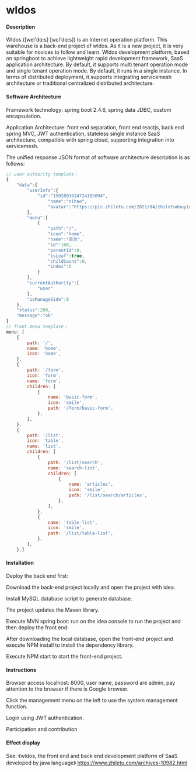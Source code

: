 # wldos

#### Description
Wldos ([wel'dɑ:s] [wɛl'dɑ:s]) is an Internet operation platform. This warehouse is a back-end project of wldos. As it is a new project, it is very suitable for novices to follow and learn.
Wldos development platform, based on springboot to achieve lightweight rapid development framework, SaaS application architecture. By default, it supports multi tenant operation mode and single tenant operation mode. By default, it runs in a single instance. In terms of distributed deployment, it supports integrating servicemesh architecture or traditional centralized distributed architecture.

#### Software Architecture
Framework technology: spring boot 2.4.6, spring data JDBC, custom encapsulation.

Application Architecture: front end separation, front end reactjs, back end spring MVC, JWT authentication, stateless single instance SaaS architecture, compatible with spring cloud, supporting integration into servicemesh.

The unified response JSON format of software architecture description is as follows:

```js
// user authority template：
{
    "data":{
        "userInfo":{
            "id":"1502803624724185094",
                "name":"nihao",
                "avatar":"https://pic.zhiletu.com/2021/04/zhiletudouyin-e1618196547818-150x150.png"
        },
        "menu":[
            {
                "path":"/",
                "icon":"home",
                "name":"首页",
                "id":100,
                "parentId":0,
                "isLeaf":true,
                "childCount":0,
                "index":0
            }
        ],
        "currentAuthority":[
            "user"
        ],
        "isManageSide":0
    },
    "status":200,
    "message":"ok"
}
// front menu template：
menu: [
    {
        path: '/',
        name: 'home',
        icon: 'home',
    },
    {
        path: '/form',
        icon: 'form',
        name: 'form',
        children: [
            {
                name: 'basic-form',
                icon: 'smile',
                path: '/form/basic-form',
            },
        ],
    },
    {
        path: '/list',
        icon: 'table',
        name: 'list',
        children: [
            {
                path: '/list/search',
                name: 'search-list',
                children: [
                    {
                        name: 'articles',
                        icon: 'smile',
                        path: '/list/search/articles',
                    },
                ],
            },
            {
                name: 'table-list',
                icon: 'smile',
                path: '/list/table-list',
            },
        ],
    },]
```

#### Installation

Deploy the back end first:

Download the back-end project locally and open the project with idea.

Install MySQL database script to generate database.

The project updates the Maven library.

Execute MVN spring boot: run on the idea console to run the project and then deploy the front end:

After downloading the local database, open the front-end project and execute NPM install to install the dependency library.

Execute NPM start to start the front-end project.

#### Instructions

Browser access localhost: 8000, user name, password are admin, pay attention to the browser if there is Google browser.

Click the management menu on the left to use the system management function.

Login using JWT authentication.

Participation and contribution

#### Effect display

See: 《wldos, the front end and back end development platform of SaaS developed by java language》 https://www.zhiletu.com/archives-10982.html


